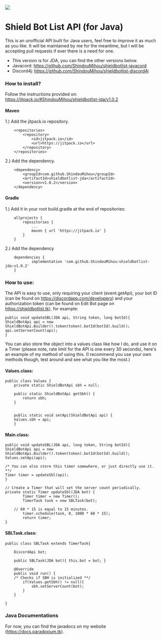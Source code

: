 [![](https://jitpack.io/v/ShindouMihou/shieldbotlist-discord4j.svg)](https://jitpack.io/#ShindouMihou/shieldbotlist-discord4j)
# Shield Bot List API (for Java)
This is an unofficial API built for Java users, feel free to improve it as much as you like.
It will be maintained by me for the meantime, but I will be accepting pull requests if ever there is a need for one.
- This version is for JDA, you can find the other versions below.
- Javacord: https://github.com/ShindouMihou/shieldbotlist-javacord
- Discord4j: https://github.com/ShindouMihou/shieldbotlist-discord4j

### How to install?

Follow the instructions provided on:
https://jitpack.io/#ShindouMihou/shieldbotlist-jda/v1.0.2

#### Maven

1.) Add the jitpack.io repository.

```
	<repositories>
		<repository>
		    <id>jitpack.io</id>
		    <url>https://jitpack.io</url>
		</repository>
	</repositories>
```
  
2.) Add the dependency.

```
	<dependency>
	    <groupId>com.github.ShindouMihou</groupId>
	    <artifactId>shieldbotlist-jda</artifactId>
	    <version>v1.0.2</version>
	</dependency>
```

#### Gradle

1.) Add it in your root build.gradle at the end of repositories:

```
	allprojects {
		repositories {
			...
			maven { url 'https://jitpack.io' }
		}
	}
```
  
2.) Add the dependency

```
	dependencies {
	        implementation 'com.github.ShindouMihou:shieldbotlist-jda:v1.0.2'
	}
```
  
### How to use:

The API is easy to use, only requiring your client (event.getApi), your bot ID (can be found on https://discordapp.com/developers) and your authorization token (can be found on Edit Bot page on https://shieldbotlist.tk), for example:

```
public void updateSBL(JDA api, String token, long botId){
ShieldBotApi api = new ShieldBotApi.Builder().token(token).botId(botId).build();
api.setServerCount(api);
}
```
You can also store the object into a values class like how I do, and use it on a Timer (please note, rate limit for the API is one every 30 seconds), here's an example of my method of using this. (I recommend you use your own methods though, test around and see what you like the most.)

#### Values.class:
```
public class Values {
    private static ShieldBotApi sbh = null;

    public static ShieldBotApi getSbh() {
        return sbh;
    }
    
    
    public static void setApi(ShieldBotApi api) {
    Values.sbh = api; 
    }
```

#### Main.class:
```
public void updateSBL(JDA api, long token, String botId){
ShieldBotApi api = new ShieldBotApi.Builder().token(token).botId(botId).build();
Values.setApi(api);

/* You can also store this timer somewhere, or just directly use it. **/
Timer timer = updateSbl(api);
}

// Create a Timer that will set the server count periodically.
private static Timer updateSbl(JDA bot) {
        Timer timer = new Timer();
        TimerTask task = new SBLTask(bot);
	
	// 60 * 15 is equal to 15 minutes.
        timer.schedule(task, 0, 1000 * 60 * 15);
        return timer;
}
```
#### SBLTask.class:
```
public class SBLTask extends TimerTask{
    
    DiscordApi bot;

    public SBLTask(JDA bot){ this.bot = bot; }
    
    @Override
    public void run() {
    /* Checks if SBH is initialized **/
        if(Values.getSbh() != null){
            sbh.setServerCount(bot);
        }
    }
    
}
```

### Java Documentations
For now, you can find the javadocs on my website (https://docs.paradoxium.tk).
